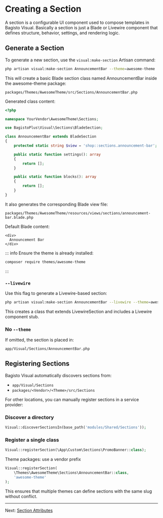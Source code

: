 # Creating a Section

A section is a configurable UI component used to compose templates in Bagisto Visual.
Basically a section is just a Blade or Livewire component that defines structure, behavior, settings, and rendering logic.

## Generate a Section

To generate a new section, use the `visual:make-section` Artisan command:

```bash
php artisan visual:make-section AnnouncementBar --theme=awesome-theme
```

This will create a basic Blade section class named AnnouncementBar inside the awesome-theme package:

```text
packages/Themes/AwesomeTheme/src/Sections/AnnouncementBar.php
```

Generated class content:

```php
<?php

namespace YourVendor\AwesomeTheme\Sections;

use BagistoPlus\Visual\Sections\BladeSection;

class AnnouncementBar extends BladeSection
{
    protected static string $view = 'shop::sections.announcement-bar';

    public static function settings(): array
    {
        return [];
    }

    public static function blocks(): array
    {
        return [];
    }
}
```

It also generates the corresponding Blade view file:

```text
packages/Themes/AwesomeTheme/resources/views/sections/announcement-bar.blade.php
```

Default Blade content:

```blade
<div>
  Announcement Bar
</div>
```

::: info
Ensure the theme is already installed:

```bash
composer require themes/awesome-theme
```

:::

### `--livewire`

Use this flag to generate a Livewire-based section:

```bash
php artisan visual:make-section AnnouncementBar --livewire --theme=awesome-theme
```

This creates a class that extends LivewireSection and includes a Livewire component stub.

### No `--theme`

If omitted, the section is placed in:

```text
app/Visual/Sections/AnnouncementBar.php
```

## Registering Sections

Bagisto Visual automatically discovers sections from:

- `app/Visual/Sections`
- `packages/<Vendor>/<Theme>/src/Sections`

For other locations, you can manually register sections in a service provider:

### Discover a directory

```php
Visual::discoverSectionsIn(base_path('modules/Shared/Sections'));
```

### Register a single class

```php
Visual::registerSection(\App\Custom\Sections\PromoBanner::class);
```

Theme packages: use a vendor prefix

```php
Visual::registerSection(
    \Themes\AwesomeTheme\Sections\AnnouncementBar::class,
    'awesome-theme'
);
```

This ensures that multiple themes can define sections with the same slug without conflict.

---

Next: [Section Attributes](./section-attributes.md)
